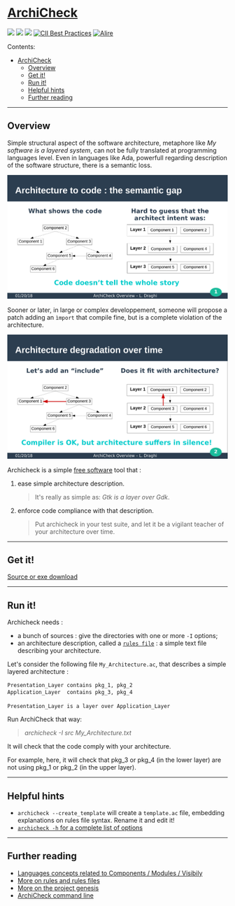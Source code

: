 [ArchiCheck](http://lionel.draghi.free.fr/Archicheck/index.html)
================================================================

![](img/version.svg) ![](img/tests_ok.svg) ![](img/tests_ko.svg) [![CII Best Practices](https://bestpractices.coreinfrastructure.org/projects/1625/badge)](https://bestpractices.coreinfrastructure.org/projects/1625) [![Alire](https://img.shields.io/endpoint?url=https://alire.ada.dev/badges/archicheck.json)](https://alire.ada.dev/crates/archicheck.html)

Contents:
- [ArchiCheck](#archicheck)
  - [Overview](#overview)
  - [Get it!](#get-it)
  - [Run it!](#run-it)
  - [Helpful hints](#helpful-hints)
  - [Further reading](#further-reading)

---------------------------------------------------------------------

## Overview

Simple structural aspect of the software architecture, metaphore like _My software is a layered system_, can not be fully translated at programming languages level. Even in languages like Ada, powerfull regarding description of the software structure, there is a semantic loss.

![The code doesn't tell the whole story!](semantic_gap.png)

Sooner or later, in large or complex developpement, someone will propose a patch adding an `ìmport` that compile fine, but is a complete violation of the architecture.

![Architecture degradation over time](architecture_degradation.png)

Archicheck is a simple [free software](copying.md) tool that :

1. ease simple architecture description.  
   > It's really as simple as: _Gtk is a layer over Gdk_.
2. enforce code compliance with that description.  
   > Put archicheck in your test suite, and let it be a vigilant teacher of your architecture over time.

---------------------------------------------------------------------

## Get it!

[Source or exe download](building.md)

---------------------------------------------------------------------

## Run it!

Archicheck needs :

- a bunch of sources : give the directories with one or more `-I` options;
- an architecture description, called a [`rules file`](rules.md) : a simple text file describing your architecture.

Let's consider the following file `My_Architecture.ac`, that describes a simple layered architecture :

```
Presentation_Layer contains pkg_1, pkg_2
Application_Layer  contains pkg_3, pkg_4

Presentation_Layer is a layer over Application_Layer
```

Run ArchiCheck that way:  
> _archicheck -I src My_Architecture.txt_  

It will check that the code comply with your architecture.

For example, here, it will check that pkg_3 or pkg_4 (in the lower layer) are not using pkg_1 or pkg_2 (in the upper layer).

---------------------------------------------------------------------

## Helpful hints

- `archicheck --create_template` will create a `template.ac` file,
embedding explanations on rules file syntax. 
Rename it and edit it!
- [`archicheck -h` for a complete list of options](cmd_line.md)


---------------------------------------------------------------------

## Further reading

- [Languages concepts related to Components / Modules / Visibily](languages_concepts.md)
- [More on rules and rules files](rules.md)
- [More on the project genesis](why.md)
- [ArchiCheck command line](cmd_line.md)
